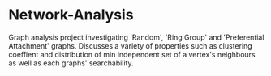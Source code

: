 # Network-Analysis
Graph analysis project investigating 'Random', 'Ring Group' and 'Preferential Attachment' graphs. Discusses a variety of properties such as clustering coeffient and distribution of min independent set of a vertex's neighbours as well as each graphs' searchability.
